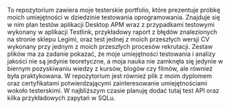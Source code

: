 To repozytorium zawiera moje testerskie portfolio, które prezentuje próbkę moich umiejętności w dziedzinie testowania oprogramowania. Znajduje się w nim plan testów aplikacji Desktop APM wraz z przypadkami testowymi wykonany w aplikacji Testlink, przykładowy raport z błędów znalezionych na stronie sklepu Legimi, oraz test jednej z moich przeszłych wersji CV wykonany przy jednym z moich przeszłych procesów rekrutacji. Zestaw plików ma za zadanie pokazać, że moje umiejętności testowania i analizy jakości nie są jedynie teoretyczne, a moja nauka nie zamknęła się jedynie w biernym pozyskiwaniu wiedzy z kursów, blogów czy filmów, ale również była praktykowana. W repozytorium jest również plik z moim dyplomem oraz certyfikatami potwierdzającymi zainteresowanie umiejętnościami wokoło testerskimi. W najbliższym czasie planuję dodać tutaj test API oraz kilka przykładowych zapytań w SQLu.
